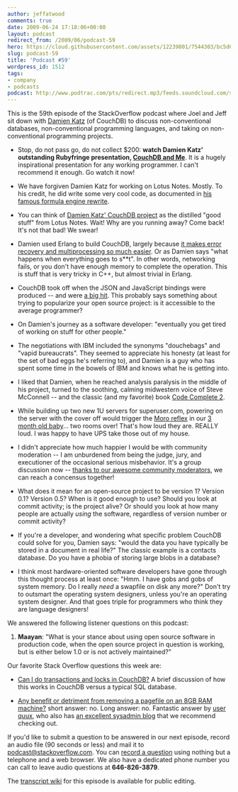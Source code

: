 ```yaml
---
author: jeffatwood
comments: true
date: 2009-06-24 17:18:06+00:00
layout: podcast
redirect_from: /2009/06/podcast-59
hero: https://cloud.githubusercontent.com/assets/12239801/7544303/bc5d6092-f599-11e4-96e6-95ed55104e2c.jpg
slug: podcast-59
title: 'Podcast #59'
wordpress_id: 1512
tags:
- company
- podcasts
podcast: http://www.podtrac.com/pts/redirect.mp3/feeds.soundcloud.com/stream/14377188-stack-exchange-stack-overflow-podcast-19.mp3
---
```


This is the 59th episode of the StackOverflow podcast where Joel and
Jeff sit down with [Damien Katz](http://damienkatz.net/) (of CouchDB) to discuss non-conventional databases, non-conventional programming languages, and taking on non-conventional programming projects.






  * Stop, do not pass go, do not collect $200: **watch Damien Katz' outstanding Rubyfringe presentation, [CouchDB and Me](http://www.infoq.com/presentations/katz-couchdb-and-me)**. It is a hugely inspirational presentation for any working programmer. I can't recommend it enough. Go watch it now!


  * We have forgiven Damien Katz for working on Lotus Notes. Mostly. To his credit, he did write some very cool code, as documented in [his famous formula engine rewrite](http://damienkatz.net/2005/01/formula-engine-rewrite.html).


  * You can think of [Damien Katz' CouchDB project](http://couchdb.apache.org/) as the distilled "good stuff" from Lotus Notes. Wait! Why are you running away? Come back! It's not that bad! We swear!  



  * Damien used Erlang to build CouchDB, largely because [it makes error recovery and multiprocessing so much easier](http://damienkatz.net/2006/06/one_reason_i_ch.html). Or as Damien says "what happens when everything goes to s**t". In other words, networking fails, or you don't have enough memory to complete the operation. This is stuff that is very tricky in C++, but almost trivial in Erlang.


  * CouchDB took off when the JSON and JavaScript bindings were produced -- and were [a big hit](http://damienkatz.net/2007/09/couchdb_strikes.html). This probably says something about trying to popularize your open source project: is it accessible to the average programmer?


  * On Damien's journey as a software developer: "eventually you get tired of working on stuff for other people."   



  * The negotiations with IBM included the synonyms "douchebags" and "vapid bureaucrats". They seemed to appreciate his honesty (at least for the set of bad eggs he's referring to), and Damien is a guy who has spent some time in the bowels of IBM and knows what he is getting into.  



  * I liked that Damien, when he reached analysis paralysis in the middle of his project, turned to the soothing, calming midwestern voice of Steve McConnell -- and the classic (and my favorite) book [Code Complete 2](http://www.amazon.com/exec/obidos/ASIN/0735619670/codinghorror-20).


  * While building up two new 1U servers for superuser.com, powering on the server with the cover off would trigger the [Moro reflex](http://en.wikipedia.org/wiki/Moro_reflex) in our [3 month old baby](https://twitter.com/rockhardawesome)... two rooms over! That's how loud they are. REALLY loud. I was happy to have UPS take those out of my house.


  * I didn't appreciate how much happier I would be with community moderation -- I am unburdened from being the judge, jury, and executioner of the occasional serious misbehavior. It's a group discussion now -- [thanks to our awesome community moderators](http://blog.stackoverflow.com/2009/05/welcome-new-community-moderators/), we can reach a concensus together!


  * What does it mean for an open-source project to be version 1? Version 0.1? Version 0.5? When is it good enough to use? Should you look at commit activity; is the project alive? Or should you look at how many people are actually _using_ the software, regardless of version number or commit activity?


  * If you're a developer, and wondering what specific problem CouchDB could solve for you, Damien says: "would the data you have typically be stored in a document in real life?" The classic example is a contacts database. Do you have a phobia of storing large blobs in a database?


  * I think most hardware-oriented software developers have gone through this thought process at least once: "Hmm. I have gobs and gobs of system memory. Do I really _need_ a swapfile on disk any more?" Don't try to outsmart the operating system designers, unless you're an operating system designer. And that goes triple for programmers who think they are language designers!




We answered the following listener questions on this podcast:






  1. **Maayan**: "What is your stance about using open source software in production code, when the open source project in question is working, but is either below 1.0 or is not actively maintained?"




Our favorite Stack Overflow questions this week are:






  * [Can I do transactions and locks in CouchDB?](http://stackoverflow.com/questions/299723/can-i-do-transactions-and-locks-in-couchdb) A brief discussion of how this works in CouchDB versus a typical SQL database.  



  * [Any benefit or detriment from removing a pagefile on an 8GB RAM machine?](http://serverfault.com/questions/23621/any-benefit-or-detriment-from-removing-a-pagefile-on-an-8gb-ram-machine) short answer: no. Long answer: no. Fantastic answer by [user quux](http://serverfault.com/users/3437/quux), who also has [an excellent sysadmin blog](http://quux.tumblr.com/) that we recommend checking out.  






If you'd like to submit a question to be answered in our next episode, record an audio file (90 seconds or less) and mail it to [podcast@stackoverflow.com](mailto:podcast@stackoverflow.com). You can [record a question](http://blog.stackoverflow.com/index.php/2008/05/recording-podcast-questions-using-your-telephone/) using nothing but a telephone and a web browser. We also have a dedicated phone number you can call to leave audio questions at **646-826-3879**.






The [transcript wiki](https://stackoverflow.fogbugz.com/default.asp?W29065) for this episode is available for public editing.


